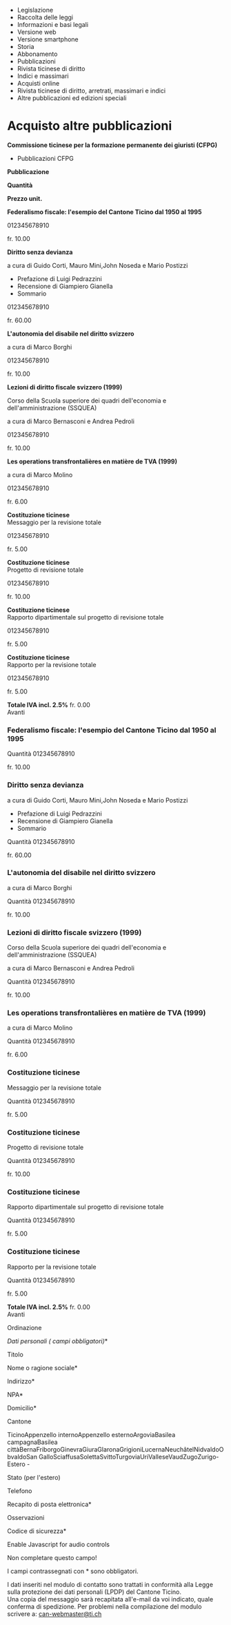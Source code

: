   * Legislazione
  * Raccolta delle leggi
  * Informazioni e basi legali
  * Versione web
  * Versione smartphone
  * Storia
  * Abbonamento
  * Pubblicazioni
  * Rivista ticinese di diritto
  * Indici e massimari
  * Acquisti online
  * Rivista ticinese di diritto, arretrati, massimari e indici
  * Altre pubblicazioni ed edizioni speciali

#  Acquisto altre pubblicazioni

**Commissione ticinese per la formazione permanente dei giuristi (CFPG)**

  * Pubblicazioni CFPG

**Pubblicazione**

 **Quantità**

 **Prezzo unit.**

 **Federalismo fiscale: l'esempio del Cantone Ticino dal 1950 al 1995**  
  

012345678910

fr. 10.00

 **Diritto senza devianza**  
  
a cura di Guido Corti, Mauro Mini,John Noseda e Mario Postizzi

  * Prefazione di Luigi Pedrazzini
  * Recensione di Giampiero Gianella
  * Sommario

012345678910

fr. 60.00

 **L'autonomia del disabile nel diritto svizzero**  
  
a cura di Marco Borghi

012345678910

fr. 10.00  

 **Lezioni di diritto fiscale svizzero (1999)**  
  
Corso della Scuola superiore dei quadri dell'economia e dell'amministrazione
(SSQUEA)  
  
a cura di Marco Bernasconi e Andrea Pedroli

012345678910

fr. 10.00

 **Les operations transfrontalières en matière de TVA (1999)**  
  
a cura di Marco Molino

012345678910

fr. 6.00

 **Costituzione ticinese**  
Messaggio per la revisione totale

012345678910

fr. 5.00

 **Costituzione ticinese**  
Progetto di revisione totale

012345678910

fr. 10.00

 **Costituzione ticinese**  
Rapporto dipartimentale sul progetto di revisione totale

012345678910

fr. 5.00

 **Costituzione ticinese**  
Rapporto per la revisione totale

012345678910

fr. 5.00

 **Totale IVA incl. 2.5%** fr. 0.00  
Avanti

### Federalismo fiscale: l'esempio del Cantone Ticino dal 1950 al 1995

Quantità 012345678910

fr. 10.00

### Diritto senza devianza

a cura di Guido Corti, Mauro Mini,John Noseda e Mario Postizzi

  * Prefazione di Luigi Pedrazzini
  * Recensione di Giampiero Gianella
  * Sommario

Quantità 012345678910

fr. 60.00

### L'autonomia del disabile nel diritto svizzero

a cura di Marco Borghi

Quantità 012345678910

fr. 10.00  

### Lezioni di diritto fiscale svizzero (1999)

Corso della Scuola superiore dei quadri dell'economia e dell'amministrazione
(SSQUEA)  
  
a cura di Marco Bernasconi e Andrea Pedroli

Quantità 012345678910

fr. 10.00

### Les operations transfrontalières en matière de TVA (1999)

a cura di Marco Molino

Quantità 012345678910

fr. 6.00

### Costituzione ticinese

Messaggio per la revisione totale

Quantità 012345678910

fr. 5.00

### Costituzione ticinese

Progetto di revisione totale

Quantità 012345678910

fr. 10.00

### Costituzione ticinese

Rapporto dipartimentale sul progetto di revisione totale

Quantità 012345678910

fr. 5.00

### Costituzione ticinese

Rapporto per la revisione totale

Quantità 012345678910

fr. 5.00

 **Totale IVA incl. 2.5%** fr. 0.00  
Avanti

Ordinazione

**Dati personali (* campi obbligatori)**

Titolo

Nome o ragione sociale*

Indirizzo*

NPA*

Domicilio*

Cantone

TicinoAppenzello internoAppenzello esternoArgoviaBasilea campagnaBasilea
cittàBernaFriborgoGinevraGiuraGlaronaGrigioniLucernaNeuchâtelNidvaldoObvaldoSan
GalloSciaffusaSolettaSvittoTurgoviaUriValleseVaudZugoZurigo\- Estero -

Stato (per l'estero)

Telefono

Recapito di posta elettronica*

Osservazioni

Codice di sicurezza*

  

Enable Javascript for audio controls

  

Non completare questo campo!

I campi contrassegnati con * sono obbligatori.

I dati inseriti nel modulo di contatto sono trattati in conformità alla Legge
sulla protezione dei dati personali (LPDP) del Cantone Ticino.  
Una copia del messaggio sarà recapitata all'e-mail da voi indicato, quale
conferma di spedizione. Per problemi nella compilazione del modulo scrivere a:
can-webmaster@ti.ch  

